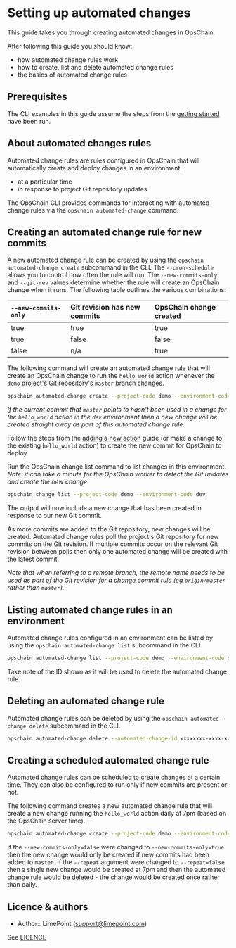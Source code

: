 # Setting up automated changes

This guide takes you through creating automated changes in OpsChain.

After following this guide you should know:

- how automated change rules work
- how to create, list and delete automated change rules
- the basics of automated change rules

## Prerequisites

The CLI examples in this guide assume the steps from the [getting started](getting_started.md) have been run.

## About automated changes rules

Automated change rules are rules configured in OpsChain that will automatically create and deploy changes in an environment:

- at a particular time
- in response to project Git repository updates

The OpsChain CLI provides commands for interacting with automated change rules via the `opschain automated-change` command.

## Creating an automated change rule for new commits

A new automated change rule can be created by using the `opschain automated-change create` subcommand in the CLI. The `--cron-schedule` allows you to control how often the rule will run. The `--new-commits-only` and `--git-rev` values determine whether the rule will create an OpsChain change when it runs. The following table outlines the various combinations:

`--new-commits-only`  | Git revision has new commits | OpsChain change created
:-------------------- | :----------------------------| :----------------------
true                  | true                         | true
true                  | false                        | false
false                 | n/a                          | true

The following command will create an automated change rule that will create an OpsChain change to run the `hello_world` action whenever the `demo` project's Git repository's `master` branch changes.

```bash
opschain automated-change create --project-code demo --environment-code dev --git-rev master --new-commits-only --action hello_world --cron-schedule '* * * * *' --repeat --confirm
```

_If the current commit that `master` points to hasn't been used in a change for the `hello_world` action in the `dev` environment then a new change will be created straight away as part of this automated change rule._

Follow the steps from the [adding a new action](getting_started.md#adding-a-new-action-optional) guide (or make a change to the existing `hello_world` action) to create the new commit for OpsChain to deploy.

Run the OpsChain change list command to list changes in this environment. _Note: it can take a minute for the OpsChain worker to detect the Git updates and create the new change_.

```bash
opschain change list --project-code demo --environment-code dev
```

The output will now include a new change that has been created in response to our new Git commit.

As more commits are added to the Git repository, new changes will be created. Automated change rules poll the project's Git repository for new commits on the Git revision. If multiple commits occur on the relevant Git revision between polls then only one automated change will be created with the latest commit.

_Note that when referring to a remote branch, the remote name needs to be used as part of the Git revision for a change commit rule (eg `origin/master` rather than `master`)._

## Listing automated change rules in an environment

Automated change rules configured in an environment can be listed by using the `opschain automated-change list` subcommand in the CLI.

```bash
opschain automated-change list --project-code demo --environment-code dev
```

Take note of the ID shown as it will be used to delete the automated change rule.

## Deleting an automated change rule

Automated change rules can be deleted by using the `opschain automated-change delete` subcommand in the CLI.

```bash
opschain automated-change delete --automated-change-id xxxxxxxx-xxxx-xxxx-xxxx-xxxxxxxxxxxx --confirm
```

## Creating a scheduled automated change rule

Automated change rules can be scheduled to create changes at a certain time. They can also be configured to run only if new commits are present or not.

The following command creates a new automated change rule that will create a new change running the `hello_world` action daily at 7pm (based on the OpsChain server time).

```bash
opschain automated-change create --project-code demo --environment-code dev --git-rev master --new-commits-only=false --action hello_world --cron-schedule '0 19 * * *' --repeat --confirm
```

If the `--new-commits-only=false` were changed to `--new-commits-only=true` then the new change would only be created if new commits had been added to `master`. If the `--repeat` argument were changed to `--repeat=false` then a single new change would be created at 7pm and then the automated change rule would be deleted - the change would be created once rather than daily.

## Licence & authors

- Author:: LimePoint (support@limepoint.com)

See [LICENCE](../LICENCE)
